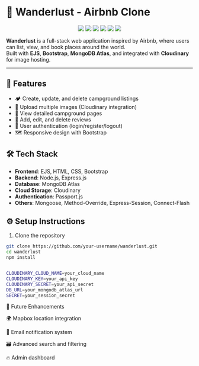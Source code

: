 # 🏡 Wanderlust - Airbnb Clone

<p align="center">
  <img src="https://img.shields.io/badge/Node.js-339933?style=for-the-badge&logo=nodedotjs&logoColor=white" />
  <img src="https://img.shields.io/badge/Express.js-000000?style=for-the-badge&logo=express&logoColor=white" />
  <img src="https://img.shields.io/badge/MongoDB-4EA94B?style=for-the-badge&logo=mongodb&logoColor=white" />
  <img src="https://img.shields.io/badge/Bootstrap-563D7C?style=for-the-badge&logo=bootstrap&logoColor=white" />
  <img src="https://img.shields.io/badge/Cloudinary-3448C5?style=for-the-badge&logo=cloudinary&logoColor=white" />
  <img src="https://img.shields.io/badge/EJS-8A2BE2?style=for-the-badge" />
</p>

**Wanderlust** is a full-stack web application inspired by Airbnb, where users can list, view, and book places around the world.  
Built with **EJS**, **Bootstrap**, **MongoDB Atlas**, and integrated with **Cloudinary** for image hosting.

---

## 🚀 Features

- 🏕️ Create, update, and delete campground listings
- 📸 Upload multiple images (Cloudinary integration)
- 🧳 View detailed campground pages
- 💬 Add, edit, and delete reviews
- 🔐 User authentication (login/register/logout)
- 🗺️ Responsive design with Bootstrap

## 🛠️ Tech Stack

- **Frontend**: EJS, HTML, CSS, Bootstrap
- **Backend**: Node.js, Express.js
- **Database**: MongoDB Atlas
- **Cloud Storage**: Cloudinary
- **Authentication**: Passport.js
- **Others**: Mongoose, Method-Override, Express-Session, Connect-Flash



## ⚙️ Setup Instructions

1. Clone the repository

```bash
git clone https://github.com/your-username/wanderlust.git
cd wanderlust
npm install


CLOUDINARY_CLOUD_NAME=your_cloud_name
CLOUDINARY_KEY=your_api_key
CLOUDINARY_SECRET=your_api_secret
DB_URL=your_mongodb_atlas_url
SECRET=your_session_secret

```

🌟 Future Enhancements

  🌍 Mapbox location integration

  📩 Email notification system

  🗃️ Advanced search and filtering

  🔥 Admin dashboard
